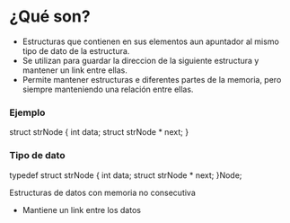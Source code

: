 # ¿Qué son?
- Estructuras que contienen en sus elementos aun apuntador al mismo tipo de dato de la estructura.
- Se utilizan para guardar la direccion de la siguiente estructura y mantener un link entre ellas.
- Permite mantener estructuras e diferentes partes de la memoria, pero siempre manteniendo una relación entre ellas.

### Ejemplo
struct strNode { 
		int data;
		struct strNode * next;
}

### Tipo de dato
typedef struct strNode { 
		int data;
		struct strNode * next;
}Node;

Estructuras de datos con memoria no consecutiva
- Mantiene un link entre los datos